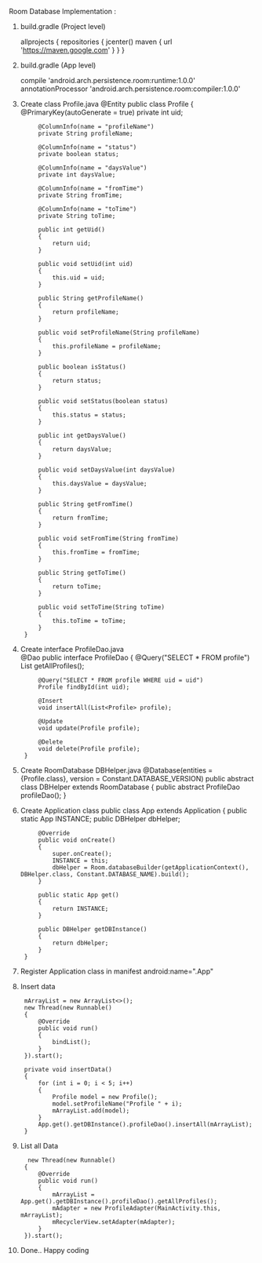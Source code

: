 Room Database Implementation : 

1. build.gradle (Project level)

	allprojects {
		repositories {
			jcenter()
			maven { url 'https://maven.google.com' }
		}
	}

2. build.gradle (App level)

	compile 'android.arch.persistence.room:runtime:1.0.0'
	annotationProcessor 'android.arch.persistence.room:compiler:1.0.0'
	
3. Create class Profile.java
		@Entity
		public class Profile
		{
			@PrimaryKey(autoGenerate = true)
			private int uid;

			@ColumnInfo(name = "profileName")
			private String profileName;

			@ColumnInfo(name = "status")
			private boolean status; 

			@ColumnInfo(name = "daysValue")
			private int daysValue; 

			@ColumnInfo(name = "fromTime")
			private String fromTime;

			@ColumnInfo(name = "toTime")
			private String toTime;

			public int getUid()
			{
				return uid;
			}

			public void setUid(int uid)
			{
				this.uid = uid;
			}

			public String getProfileName()
			{
				return profileName;
			}

			public void setProfileName(String profileName)
			{
				this.profileName = profileName;
			}

			public boolean isStatus()
			{
				return status;
			}

			public void setStatus(boolean status)
			{
				this.status = status;
			}

			public int getDaysValue()
			{
				return daysValue;
			}

			public void setDaysValue(int daysValue)
			{
				this.daysValue = daysValue;
			}

			public String getFromTime()
			{
				return fromTime;
			}

			public void setFromTime(String fromTime)
			{
				this.fromTime = fromTime;
			}

			public String getToTime()
			{
				return toTime;
			}

			public void setToTime(String toTime)
			{
				this.toTime = toTime;
			}
		}
		
4. Create interface ProfileDao.java		
		@Dao
		public interface ProfileDao
		{
			@Query("SELECT * FROM profile")
			List<Profile> getAllProfiles();

			@Query("SELECT * FROM profile WHERE uid = uid")
			Profile findById(int uid);

			@Insert
			void insertAll(List<Profile> profile);

			@Update
			void update(Profile profile);

			@Delete
			void delete(Profile profile);
		}
		
5. Create RoomDatabase DBHelper.java
		@Database(entities = {Profile.class}, version = Constant.DATABASE_VERSION)
		public abstract class DBHelper extends RoomDatabase
		{
			public abstract ProfileDao profileDao();
		}
		
6. Create Application class
		public class App extends Application
		{
			public static App INSTANCE;
			public DBHelper dbHelper;

			@Override
			public void onCreate()
			{
				super.onCreate();
				INSTANCE = this;
				dbHelper = Room.databaseBuilder(getApplicationContext(), DBHelper.class, Constant.DATABASE_NAME).build();
			}

			public static App get()
			{
				return INSTANCE;
			}

			public DBHelper getDBInstance()
			{
				return dbHelper;
			}
		}
		
7. Register Application class in manifest 
		android:name=".App"
		
8. Insert data 

		mArrayList = new ArrayList<>();
        new Thread(new Runnable()
        {
            @Override
            public void run()
            {
                bindList();
            }
        }).start();
		
		private void insertData()
		{
			for (int i = 0; i < 5; i++)
			{
				Profile model = new Profile();
				model.setProfileName("Profile " + i);
				mArrayList.add(model);
			}
			App.get().getDBInstance().profileDao().insertAll(mArrayList);
		}
		
9. List all Data
		
		 new Thread(new Runnable()
        {
            @Override
            public void run()
            {
                mArrayList = App.get().getDBInstance().profileDao().getAllProfiles();
                mAdapter = new ProfileAdapter(MainActivity.this, mArrayList);
                mRecyclerView.setAdapter(mAdapter);
            }
        }).start();

		
10. Done.. Happy coding		
		



